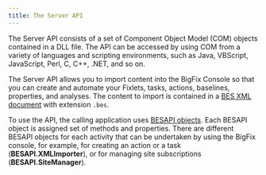 ```yaml
---
title: The Server API
---
```


The Server API consists of a set of Component Object Model (COM) objects contained in a DLL file. 
The API can be accessed by using COM from a variety of languages and scripting environments, such as 
Java, VBScript, JavaScript, Perl, C, C++, .NET, and so on.

The Server API allows you to import content into the BigFix Console so that you can create and automate your 
Fixlets, tasks, actions, baselines, properties, and analyses. The content to import is contained in a 
[BES XML document](./bes_xml.html) with extension ```.bes```.

To use the API, the calling application uses [BESAPI objects](./besapiobject.html). Each BESAPI object is assigned 
set of methods and properties. There are different BESAPI objects for each activity that can be undertaken 
by using the BigFix console, for example, for creating an action or a task (**BESAPI.XMLImporter**)<!--([BESAPI.XMLImporter](./xmlimporter.html))-->, or 
for managing site subscriptions (**BESAPI.SiteManager**<!--[BESAPI.SiteManager](./sitemanager.html)-->).
